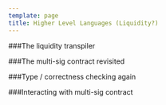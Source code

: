 ```yaml
---
template: page
title: Higher Level Languages (Liquidity?)
---
```


###The liquidity transpiler

###The multi-sig contract revisited

###Type / correctness checking again

###Interacting with multi-sig contract 
